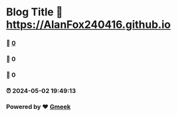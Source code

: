 # Blog Title :link: https://AlanFox240416.github.io 
### :page_facing_up: [0](https://AlanFox240416.github.io/tag.html) 
### :speech_balloon: 0 
### :hibiscus: 0 
### :alarm_clock: 2024-05-02 19:49:13 
### Powered by :heart: [Gmeek](https://github.com/Meekdai/Gmeek)
